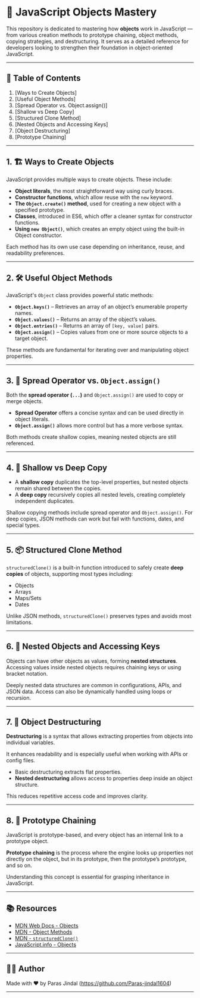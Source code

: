 # 🧠 JavaScript Objects Mastery

This repository is dedicated to mastering how **objects** work in JavaScript — from various creation methods to prototype chaining, object methods, copying strategies, and destructuring. It serves as a detailed reference for developers looking to strengthen their foundation in object-oriented JavaScript.

---

## 📌 Table of Contents

1. [Ways to Create Objects]
2. [Useful Object Methods]
3. [Spread Operator vs. Object.assign()]
4. [Shallow vs Deep Copy]
5. [Structured Clone Method]
6. [Nested Objects and Accessing Keys]
7. [Object Destructuring]
8. [Prototype Chaining]

---

## 1. 🏗️ Ways to Create Objects

JavaScript provides multiple ways to create objects. These include:

- **Object literals**, the most straightforward way using curly braces.
- **Constructor functions**, which allow reuse with the `new` keyword.
- **The `Object.create()` method**, used for creating a new object with a specified prototype.
- **Classes**, introduced in ES6, which offer a cleaner syntax for constructor functions.
- **Using `new Object()`**, which creates an empty object using the built-in Object constructor.

Each method has its own use case depending on inheritance, reuse, and readability preferences.

---

## 2. 🛠️ Useful Object Methods

JavaScript's `Object` class provides powerful static methods:

- **`Object.keys()`** – Retrieves an array of an object’s enumerable property names.
- **`Object.values()`** – Returns an array of the object’s values.
- **`Object.entries()`** – Returns an array of `[key, value]` pairs.
- **`Object.assign()`** – Copies values from one or more source objects to a target object.

These methods are fundamental for iterating over and manipulating object properties.

---

## 3. 🔁 Spread Operator vs. `Object.assign()`

Both the **spread operator (`...`)** and `Object.assign()` are used to copy or merge objects.

- **Spread Operator** offers a concise syntax and can be used directly in object literals.
- **`Object.assign()`** allows more control but has a more verbose syntax.

Both methods create shallow copies, meaning nested objects are still referenced.

---

## 4. 🧪 Shallow vs Deep Copy

- A **shallow copy** duplicates the top-level properties, but nested objects remain shared between the copies.
- A **deep copy** recursively copies all nested levels, creating completely independent duplicates.

Shallow copying methods include spread operator and `Object.assign()`. For deep copies, JSON methods can work but fail with functions, dates, and special types.

---

## 5. 📦 Structured Clone Method

`structuredClone()` is a built-in function introduced to safely create **deep copies** of objects, supporting most types including:

- Objects
- Arrays
- Maps/Sets
- Dates

Unlike JSON methods, `structuredClone()` preserves types and avoids most limitations.

---

## 6. 🧬 Nested Objects and Accessing Keys

Objects can have other objects as values, forming **nested structures**. Accessing values inside nested objects requires chaining keys or using bracket notation.

Deeply nested data structures are common in configurations, APIs, and JSON data. Access can also be dynamically handled using loops or recursion.

---

## 7. 🧷 Object Destructuring

**Destructuring** is a syntax that allows extracting properties from objects into individual variables.

It enhances readability and is especially useful when working with APIs or config files.

- Basic destructuring extracts flat properties.
- **Nested destructuring** allows access to properties deep inside an object structure.

This reduces repetitive access code and improves clarity.

---

## 8. 🔗 Prototype Chaining

JavaScript is prototype-based, and every object has an internal link to a prototype object.

**Prototype chaining** is the process where the engine looks up properties not directly on the object, but in its prototype, then the prototype’s prototype, and so on.

Understanding this concept is essential for grasping inheritance in JavaScript.

---

## 📚 Resources

- [MDN Web Docs - Objects](https://developer.mozilla.org/en-US/docs/Web/JavaScript/Guide/Working_with_Objects)
- [MDN - Object Methods](https://developer.mozilla.org/en-US/docs/Web/JavaScript/Reference/Global_Objects/Object)
- [MDN - `structuredClone()`](https://developer.mozilla.org/en-US/docs/Web/API/structuredClone)
- [JavaScript.info - Objects](https://javascript.info/object)

---

## 🧑‍💻 Author

Made with ❤️ by Paras Jindal (https://github.com/Paras-jindal1604)

---



